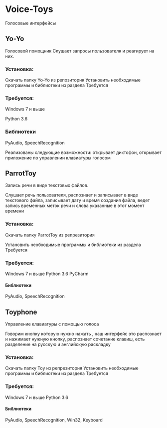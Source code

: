 # Voice-Toys
Голосовые интерфейсы
## Yo-Yo
Голосовой помощник
Слушает запросы пользователя и реагирует на них.
### Установка:
Скачать папку Yo-Yo из репозитория
Установить необходимые программы и библиотеки из раздела Требуется
### Требуется:
Windows 7 и выше

Python 3.6

### Библиотеки 
PyAudio, 
SpeechRecognition

Реализованы следующие возможности:
открывает диктофон, открывает приложение по управлении клавиатуры голосом



## ParrotToy
Запись речи в виде текстовых файлов.

Слушает речь пользователя, распознает и записывает в виде текстового файла,
записывает дату и время создания файла, 
ведет запись временных меток речи и слова указанные в этот момент времени

### Установка:

Скачать папку ParrotToy из репрезитория

Установить необходимые программы и библиотеки из раздела Требуется

### Требуется:

Windows 7 и выше
Python 3.6
PyCharm

#### Библиотеки 
PyAudio, 
SpeechRecognition



## Toyphone
Управление клавиатуры с помощью голоса

Говорим кнопку которую нужно нажать , наш интерфейс это распознает и нажимает
нужную кнопку,
распознает сочетание клавиш, 
есть разделение на русскую и английскую раскладку


### Установка:

Скачать папку Toy из репрезитория
Установить необходимые программы и библиотеки из раздела Требуется

### Требуется:
Windows 7 и выше
Python 3.6

#### Библиотеки 
PyAudio, 
SpeechRecognition,
Win32,
Keyboard
